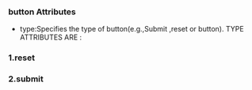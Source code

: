 ### button  Attributes
 - type:Specifies the type of button(e.g.,Submit ,reset or button).
 TYPE ATTRIBUTES ARE :
### 1.reset
### 2.submit